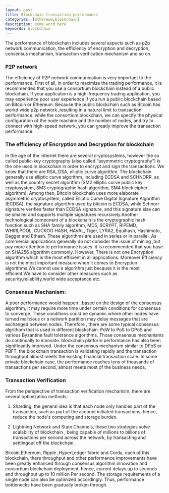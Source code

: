 ```yaml
---
layout: post
title: Blockchain transaction performance
categories: [ethereum,blockchain]
description: some word here
keywords: blockchain
---
```

The performance of blockchain includes several aspects such as p2p network communication, the efficiency of encryption and decryption, consensus mechanism, transaction verification mechanism and so on.
 ### P2P network
The efficiency of P2P network communication is very important to the performance. First of all, in order to maximize the trading performance, it is recommended that you use a consortium  blockchain instead of a public blockchain. If your application is a high-frequency trading application, you may experience poor user experience if you run a public blockchain based on Bitcoin or Ethereum. Because the public blockchain such as Bitcoin has workd wide p2p network ,resulting in a natural limit to transaction performance. while the consortium blockchain, we can specify the physical configuration of the node machine and the number of nodes, and try to connect with high-speed network, you can greatly improve the transaction performance.
 
### The efficiency of Encryption and Decryption for blockchain

In the age of the internet there are several cryptosystems, however the so called public-key cryptography (also called “asymmetric cryptography”) is the one used in blockchain in order to encrypt and sign the transactions. We know that there are RSA, DSA, elliptic curve algorithm. The blockchain generally use elliptic curve algorithm, including ECDSA and SCHNORR, as well as the country secret algorithm (SM2 elliptic curve public key cryptosystem, SM3 cryptographic hash algorithm, SM4 block cipher algorithm). Among then, Bitcoin blockchain uses more elaborate asymmetric cryptosystem, called Elliptic Curve Digital Signature Algorithm (ECDSA). the signature algorithm used by bitcoin is ECDSA, while Schnorr signature verifies faster than ECDSA signature, and this signature size can be smaller and supports multiple signatures recursively.Another technological component of a blockchain is the cryptographic hash function,such as SHA family algorithm, MD5, SCRYPT, RIPEMD, WHIRLPOOL, CUCKOO HASH, HAVAL, Tiger, LYRA2, Equihash, Hashimoto, Dagger and Ethash. These algorithms are used in series or in parallel. As commercial applications generally do not consider the issue of mining ,but pay more attention to performance issues. it is  recommended that you base on SHA256 algorithm commonly. However, There is not one Encryption algorithm which is the most efficient in all applications. Moreover Efficiency is not the most important measure when it comes to Encryption algorithms.We cannot use a  algorithm just because it is the most efficient.We have to consider other measures such as security,reliability,world wide acceptance etc.
 
### Consensus Mechanism: 
A poor performance would happen , based on the design of the consensus algorithm, it may require more time under certain 
conditions for consensus to converge. These conditions could be dynamic where other nodes have turned malicious or a network partition may delay messages that are exchanged between nodes. Therefore , there are some typical consensus algrithom that is used in different blockchain: PoW to PoS to DPoS and various Byzantine fault tolerance algorithms. Those consensus mechanisms do continually to innovate. blockchain platform performance has also been significantly improved. Under the consensus mechanism similar to DPoS or PBFT, the blockchain transaction is validating rapidly and the transaction throughput almost meets the existing financial transaction scale.  In some private blockchain case, the performance reaches tens of thousands of transactions per second, almost meets most of the business needs.  

### Transaction Verification
From the perspective of transaction verification mechanism, there are several optimization methods:
 
1. Sharding, the general idea is that each node only handles part of the transaction, such as part of the account initiated transactions, hence, reduce the node's computing and storage burden.
 
2. Lightning Network and State Channels, these two strategies solve  scalability of blockchain , being capable of millions to billions of transactions per second across the network, by transacting and settlingout off the blockchain. 
 
Bitcoin,Ethereum, Ripple ,HyperLedger fabric and Corda, each of  this blockchain, there throughput and other performance improvements have been greatly enhanced through consensus algorithm innovation and consortium blockchain deployment, hence,  current delays up to seconds and throughput up to 10 million Per second. The storage requirements of a single node can also be optimized accordingly. Thus,  performance bottlenecks have been gradually broken through.


